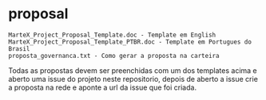 # proposal

	MarteX_Project_Proposal_Template.doc - Template em English
	MarteX_Project_Proposal_Template_PTBR.doc - Template em Portugues do Brasil
	proposta_governanca.txt - Como gerar a proposta na carteira

Todas as propostas devem ser preenchidas com um dos templates acima e aberto uma issue do projeto neste repositorio, depois de aberto a issue crie a proposta na rede e aponte a url da issue que foi criada.
